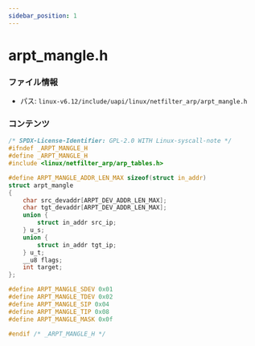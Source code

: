 ```yaml
---
sidebar_position: 1
---
```

# arpt_mangle.h

### ファイル情報

- パス: `linux-v6.12/include/uapi/linux/netfilter_arp/arpt_mangle.h`

### コンテンツ

```h
/* SPDX-License-Identifier: GPL-2.0 WITH Linux-syscall-note */
#ifndef _ARPT_MANGLE_H
#define _ARPT_MANGLE_H
#include <linux/netfilter_arp/arp_tables.h>

#define ARPT_MANGLE_ADDR_LEN_MAX sizeof(struct in_addr)
struct arpt_mangle
{
	char src_devaddr[ARPT_DEV_ADDR_LEN_MAX];
	char tgt_devaddr[ARPT_DEV_ADDR_LEN_MAX];
	union {
		struct in_addr src_ip;
	} u_s;
	union {
		struct in_addr tgt_ip;
	} u_t;
	__u8 flags;
	int target;
};

#define ARPT_MANGLE_SDEV 0x01
#define ARPT_MANGLE_TDEV 0x02
#define ARPT_MANGLE_SIP 0x04
#define ARPT_MANGLE_TIP 0x08
#define ARPT_MANGLE_MASK 0x0f

#endif /* _ARPT_MANGLE_H */

```
